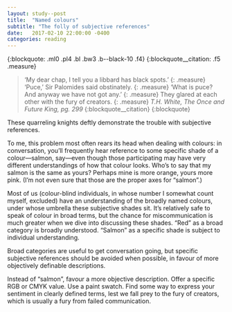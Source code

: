 ```yaml
---
layout: study--post
title:  "Named colours"
subtitle: "The folly of subjective references"
date:   2017-02-10 22:00:00 -0400
categories: reading
---
```


{:blockquote: .ml0 .pl4 .bl .bw3 .b--black-10 .f4}
{:blockquote__citation: .f5 .measure}

> ‘My dear chap, I tell you a libbard has black spots.’
> {: .measure}
> ‘Puce,’ Sir Palomides said obstinately.
> {: .measure}
> ‘What is puce? And anyway we have not got any.’
> {: .measure}
> They glared at each other with the fury of creators.
> {: .measure}
> <cite>T.H. White, *The Once and Future King*, pg. 299</cite>
> {:blockquote__citation}
{:blockquote}

These quarreling knights deftly demonstrate the trouble with subjective references.

To me, this problem most often rears its head when dealing with colours: in conversation,
you’ll frequently hear reference to some specific shade of a colour—salmon, say—even
though those participating may have very different understandings of how that colour looks.
Who’s to say that my salmon is the same as yours? Perhaps mine is more orange, yours
more pink. (I’m not even sure that those are the proper axes for “salmon”.)

Most of us (colour-blind individuals, in whose number I somewhat count myself, excluded)
have an understanding of the broadly named colours, under whose umbrella these subjective
shades sit. It’s relatively safe to speak of colour in broad terms, but the chance
for miscommunication is much greater when we dive into discussing these shades. “Red” as
a broad category is broadly understood. “Salmon” as a specific shade is subject to
individual understanding.

Broad categories are useful to get conversation going, but specific subjective references
should be avoided when possible, in favour of more objectively definable descriptions.

Instead of “salmon”, favour a more objective description. Offer a specific RGB or CMYK value.
Use a paint swatch. Find some way to express your sentiment in clearly defined terms, lest
we fall prey to the fury of creators, which is usually a fury from failed communication.
